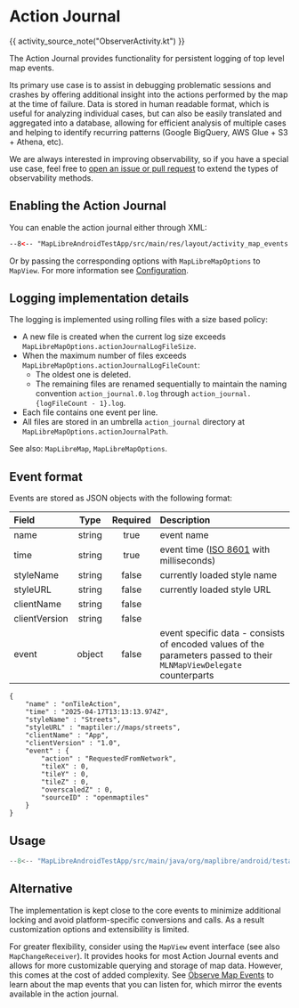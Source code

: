 # Action Journal

{{ activity_source_note("ObserverActivity.kt") }}

The Action Journal provides functionality for persistent logging of top level map events.

<!-- NOTE: keep this text in sync with platform/ios/MapLibre.docc/ActionJournalExample.md -->

Its primary use case is to assist in debugging problematic sessions and crashes by offering additional insight into the actions performed by the map at the time of failure. Data is stored in human readable format, which is useful for analyzing individual cases, but can also be easily translated and aggregated into a database, allowing for efficient analysis of multiple cases and helping to identify recurring patterns (Google BigQuery, AWS Glue + S3 + Athena, etc).

We are always interested in improving observability, so if you have a special use case, feel free to [open an issue or pull request](https://github.com/maplibre/maplibre-native) to extend the types of observability methods.

## Enabling the Action Journal

You can enable the action journal either through XML:

```xml
--8<-- "MapLibreAndroidTestApp/src/main/res/layout/activity_map_events.xml:MapView"
```

Or by passing the corresponding options with `MapLibreMapOptions` to `MapView`. For more information see [Configuration](../configuration.md).

## Logging implementation details

The logging is implemented using rolling files with a size based policy:

- A new file is created when the current log size exceeds `MapLibreMapOptions.actionJournalLogFileSize`.
- When the maximum number of files exceeds `MapLibreMapOptions.actionJournalLogFileCount`:
    - The oldest one is deleted.
    - The remaining files are renamed sequentially to maintain the naming convention `action_journal.0.log` through `action_journal.{logFileCount - 1}.log`.
- Each file contains one event per line.
- All files are stored in an umbrella `action_journal` directory at `MapLibreMapOptions.actionJournalPath`.

See also: `MapLibreMap`, `MapLibreMapOptions`.

## Event format

Events are stored as JSON objects with the following format:

| Field | Type | Required | Description |
| :---- | :--: | :------: | :---------- |
| name | string | true | event name |
| time | string | true | event time ([ISO 8601](https://en.wikipedia.org/wiki/ISO_8601) with milliseconds) |
| styleName | string | false | currently loaded style name |
| styleURL | string | false | currently loaded style URL |
| clientName | string | false | |
| clientVersion | string | false | |
| event | object | false | event specific data - consists of encoded values of the parameters passed to their `MLNMapViewDelegate` counterparts


```
{
    "name" : "onTileAction",
    "time" : "2025-04-17T13:13:13.974Z",
    "styleName" : "Streets",
    "styleURL" : "maptiler://maps/streets",
    "clientName" : "App",
    "clientVersion" : "1.0",
    "event" : {
        "action" : "RequestedFromNetwork",
        "tileX" : 0,
        "tileY" : 0,
        "tileZ" : 0,
        "overscaledZ" : 0,
        "sourceID" : "openmaptiles"
    }
}
```

## Usage

```kotlin
--8<-- "MapLibreAndroidTestApp/src/main/java/org/maplibre/android/testapp/activity/events/ObserverActivity.kt:printActionJournal"
```

## Alternative

The implementation is kept close to the core events to minimize additional locking and avoid platform-specific conversions and calls. As a result customization options and extensibility is limited.

For greater flexibility, consider using the `MapView` event interface (see also `MapChangeReceiver`). It provides hooks for most Action Journal events and allows for more customizable querying and storage of map data. However, this comes at the cost of added complexity. See [Observe Map Events](./observe-map-events.md) to learn about the map events that you can listen for, which mirror the events available in the action journal.
